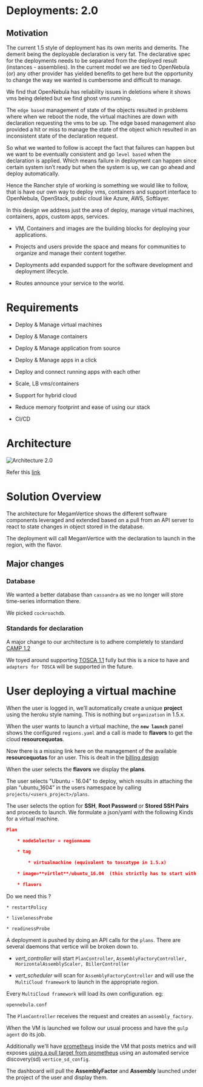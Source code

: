 # Deployments: 2.0

## Motivation

The current 1.5 style of deployment has its own merits and demerits. The demerit being the deployable declaration is very fat. The declarative spec for the deployments needs to be separated from the deployed result (instances - assemblies). In the current model we are tied to OpenNebula (or) any other provider has yielded benefits to get here but the opportunity to change the way we wanted is cumbersome and difficult to manage.

We find that OpenNebula has reliability issues in deletions where it shows vms being deleted but we find ghost vms running.

The `edge based` management of state of the objects resulted in problems where when we reboot the node, the virtual machines are down with declaration requesting the vms to be up. The edge based management also provided a hit or miss to manage the state of the object which resulted in an inconsistent state of the declaration request.

So what we wanted to follow is accept the fact that failures can happen but we want to be eventually consistent and go `level based` when the declaration is applied. Which means failure in deployment can happen since certain system isn’t ready but when the system is up, we can go ahead and deploy automatically.

Hence the Rancher style of working is something we would like to follow, that is have our own way to deploy vms, containers and support interface to OpenNebula, OpenStack, public cloud like Azure, AWS, Softlayer.

In this design we address just the area of deploy, manage virtual machines, containers, apps, custom apps, services.

* VM, Containers and images are the building blocks for deploying your applications.

* Projects and users provide the space and means for communities to organize and manage their content together.

* Deployments add expanded support for the software development and deployment lifecycle.

* Routes announce your service to the world.

# Requirements

* Deploy & Manage  virtual machines

* Deploy & Manage containers

* Deploy & Manage application from source

* Deploy & Manage apps in a click

* Deploy and connect running apps with each other

* Scale, LB vms/containers

* Support for hybrid cloud

* Reduce memory  footprint and ease of using our stack

* CI/CD

# Architecture

![Architecture 2.0](https://github.com/megamsys/verticedev/blob/master/pics/architecture.png)

Refer this [link ](https://docs.google.com/presentation/d/1tzkWbHu6RclA0QWnoEFy9HK0KmISdCjLNfv5QxwJ3Mg/edit?usp=sharing)


# Solution Overview

The architecture for MegamVertice shows the different software components leveraged and extended based on a pull from an API server to react to state changes in object stored in the database.

The deployment will call MegamVertice with the declaration to launch in the region, with the flavor.

## Major changes

### Database

We wanted a better database than `cassandra` as we no longer will store time-series information there.

We picked `cockroachdb`.

###  Standards for declaration

A major change to our architecture is to adhere completely to standard [CAMP 1.2](http://docs.oasis-open.org/camp/camp-spec/v1.2/csprd01/camp-spec-v1.2-csprd01.html)

We toyed around supporting [TOSCA 1.1](http://docs.oasis-open.org/tosca/TOSCA-Simple-Profile-YAML/v1.1/TOSCA-Simple-Profile-YAML-v1.1.html) fully but this is a nice to have and `adapters for TOSCA` will be supported in the future.

# User deploying a virtual machine

When the user is logged in, we’ll automatically create a unique **project** using the heroku style naming. This is nothing but `organization` in 1.5.x.

When the user wants to launch a virtual machine, the **`new launch`** panel shows the configured `regions.yaml` and a call is made to **flavors** to get the cloud **resourcequotas**.

Now there is a missing link here on the management of the available **resourcequotas** for an user. This is dealt in the  [billing design](05-billing.md)

When the user selects the **flavors** we display the **plans**.

The user selects "Ubuntu - 16.04" to deploy, which results in attaching the plan “ubuntu_1604” in the users namespace by calling `projects/<users_project>/plans`.

The user selects the option for **SSH**, **Root Password**  or **Stored SSH Pairs** and proceeds to launch.  We formulate a json/yaml with  the following Kinds for a virtual machine.


```json
Plan

    * nodeSelector = regionname

    * tag

        * virtualmachine (equivalent to toscatype in 1.5.x)

    * image=**virtlet**/ubuntu_16.04  (this strictly has to start with **virtlet/**)

    * flavors

```

Do we need this ?

```
* restartPolicy

* livelenessProbe

* readinessProbe

```

A deployment is pushed by doing an API calls for the `plans`. There are several daemons that vertice will be broken down to.

- *vert_controller* will start `PlanController`, `AssemblyFactoryController, HorizontalAssemblyScaler, BillerController`

- *vert_scheduler* will scan for `AssemblyFactoryController` and will use the `MultiCloud framework` to launch in the appropriate region.

Every `MultiCloud framework` will load its own configuration. eg:

`opennebula.conf`

The `PlanController` receives the request and creates an `assembly_factory`.

When the VM is launched we follow our usual process and have the `gulp agent` do its job.

Additionally we'll have [prometheus](https://github.com/prometheus/node_exporter) inside the VM that posts metrics and will exposes [using a pull target from prometheus](https://prometheus.io/docs/operating/configuration/) using an automated service discovery(sd) `vertice_sd_config`.

The dashboard will pull the **AssemblyFactor** and **Assembly** launched under the project of the user and display them.

